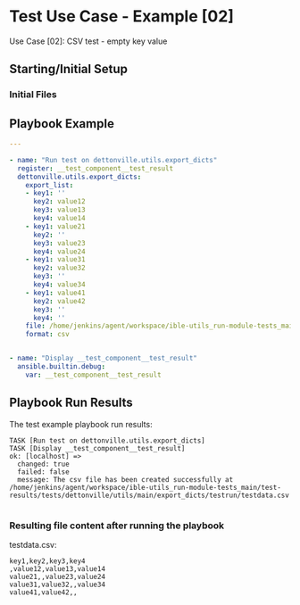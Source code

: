 
# Test Use Case - Example [02]

Use Case [02]: CSV test - empty key value


## Starting/Initial Setup

### Initial Files


## Playbook Example


```yaml
---

- name: "Run test on dettonville.utils.export_dicts"
  register: __test_component__test_result
  dettonville.utils.export_dicts:
    export_list:
    - key1: ''
      key2: value12
      key3: value13
      key4: value14
    - key1: value21
      key2: ''
      key3: value23
      key4: value24
    - key1: value31
      key2: value32
      key3: ''
      key4: value34
    - key1: value41
      key2: value42
      key3: ''
      key4: ''
    file: /home/jenkins/agent/workspace/ible-utils_run-module-tests_main/test-results/tests/dettonville/utils/main/export_dicts/testrun/testdata.csv
    format: csv


- name: "Display __test_component__test_result"
  ansible.builtin.debug:
    var: __test_component__test_result

```



## Playbook Run Results

The test example playbook run results:

```shell
TASK [Run test on dettonville.utils.export_dicts]
TASK [Display __test_component__test_result]
ok: [localhost] =>
  changed: true
  failed: false
  message: The csv file has been created successfully at /home/jenkins/agent/workspace/ible-utils_run-module-tests_main/test-results/tests/dettonville/utils/main/export_dicts/testrun/testdata.csv


```


### Resulting file content after running the playbook

testdata.csv:
```csv
key1,key2,key3,key4
,value12,value13,value14
value21,,value23,value24
value31,value32,,value34
value41,value42,,

```

